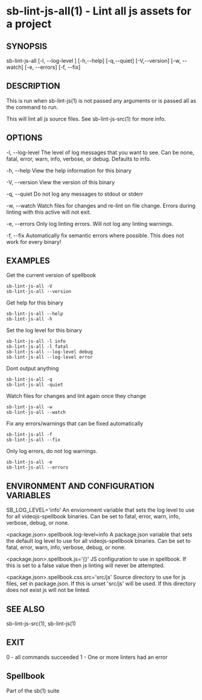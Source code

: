 # sb-lint-js-all(1) - Lint all js assets for a project

## SYNOPSIS

  sb-lint-js-all [-l, --log-level <level>] [-h,--help] [-q,--quiet] [-V,--version]
                 [-w, --watch] [-e, --errors] [-f, --fix]

## DESCRIPTION

  This is run when sb-lint-js(1) is not passed any arguments or is passed all
  as the command to run.

  This will lint all js source files. See sb-lint-js-src(1) for more info.

## OPTIONS

  -l, --log-level <level>
    The level of log messages that you want to see. Can be none, fatal, error,
    warn, info, verbose, or debug. Defaults to info.

  -h, --help
    View the help information for this binary

  -V, --version
    View the version of this binary

  -q, --quiet
    Do not log any messages to stdout or stderr

  -w, --watch
    Watch files for changes and re-lint on file change.
    Errors during linting with this active will not exit.

  -e, --errors
    Only log linting errors. Will not log any linting warnings.

  -f, --fix
    Automatically fix semantic errors where possible. This does not work
    for every binary!

## EXAMPLES

  Get the current version of spellbook

    sb-lint-js-all -V
    sb-lint-js-all --version

  Get help for this binary

    sb-lint-js-all --help
    sb-lint-js-all -h

  Set the log level for this binary

    sb-lint-js-all -l info
    sb-lint-js-all -l fatal
    sb-lint-js-all --log-level debug
    sb-lint-js-all --log-level error

  Dont output anything

    sb-lint-js-all -q
    sb-lint-js-all -quiet

  Watch files for changes and lint again once they change

    sb-lint-js-all -w
    sb-lint-js-all --watch

  Fix any errors/warnings that can be fixed automatically

    sb-lint-js-all -f
    sb-lint-js-all --fix

  Only log errors, do not log warnings.

    sb-lint-js-all -e
    sb-lint-js-all --errors

## ENVIRONMENT AND CONFIGURATION VARIABLES

  SB_LOG_LEVEL='info'
    An enviornment variable that sets the log level to use for all videojs-spellbook
    binaries. Can be set to fatal, error, warn, info, verbose, debug, or none.

  <package.json>.spellbook.log-level=info
    A package.json variable that sets the default log level to use for all videojs-spellbook
    binaries. Can be set to fatal, error, warn, info, verbose, debug, or none.

  <package.json>.spellbook.js='{}'
    JS configuration to use in spellbook. If this is set to a false value then js
    linting will never be attempted.

  <package.json>.spellbook.css.src='src/js'
    Source directory to use for js files, set in package.json. If this is unset
    'src/js' will be used. If this directory does not exist js will not be linted.

## SEE ALSO

  sb-lint-js-src(1), sb-lint-js(1)

## EXIT

  0 - all commands succeeded
  1 - One or more linters had an error

## Spellbook

  Part of the sb(1) suite
